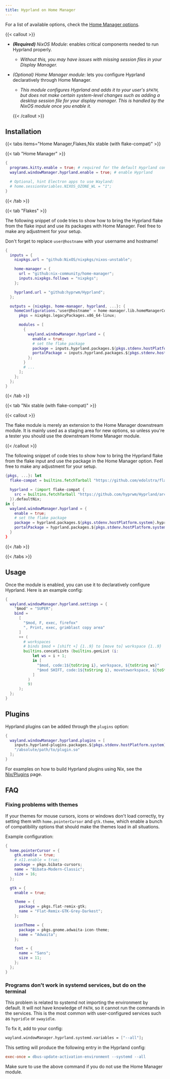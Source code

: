 ```yaml
---
title: Hyprland on Home Manager
---
```


For a list of available options, check the
[Home Manager options](https://nix-community.github.io/home-manager/options.xhtml#opt-wayland.windowManager.hyprland.enable).

{{< callout >}}

- _**(Required)** NixOS Module_: enables critical components needed to run
  Hyprland properly.
  - _Without this, you may have issues with missing session files in your
    Display Manager._
- _(Optional) Home Manager module_: lets you configure Hyprland declaratively
  through Home Manager.
  - _This module configures Hyprland and adds it to your user's `$PATH`, but
    does not make certain system-level changes such as adding a desktop session
    file for your display manager. This is handled by the NixOS module once you
    enable it._

  {{< /callout >}}

## Installation

{{< tabs items="Home Manager,Flakes,Nix stable (with flake-compat)" >}}

{{< tab "Home Manager" >}}

```nix {filename="home.nix"}
{
  programs.kitty.enable = true; # required for the default Hyprland config
  wayland.windowManager.hyprland.enable = true; # enable Hyprland

  # Optional, hint Electron apps to use Wayland:
  # home.sessionVariables.NIXOS_OZONE_WL = "1";
}
```

{{< /tab >}}

{{< tab "Flakes" >}}

The following snippet of code tries to show how to bring the Hyprland flake from
the flake input and use its packages with Home Manager. Feel free to make any
adjustment for your setup.

Don't forget to replace `user@hostname` with your username and hostname!

```nix {filename="flake.nix"}
{
  inputs = {
    nixpkgs.url = "github:NixOS/nixpkgs/nixos-unstable";

    home-manager = {
      url = "github:nix-community/home-manager";
      inputs.nixpkgs.follows = "nixpkgs";
    };

    hyprland.url = "github:hyprwm/Hyprland";
  };

  outputs = {nixpkgs, home-manager, hyprland, ...}: {
    homeConfigurations."user@hostname" = home-manager.lib.homeManagerConfiguration {
      pkgs = nixpkgs.legacyPackages.x86_64-linux;

      modules = [
        {
          wayland.windowManager.hyprland = {
            enable = true;
            # set the flake package
            package = inputs.hyprland.packages.${pkgs.stdenv.hostPlatform.system}.hyprland;
            portalPackage = inputs.hyprland.packages.${pkgs.stdenv.hostPlatform.system}.xdg-desktop-portal-hyprland;
          };
        }
        # ...
      ];
    };
  };
}
```

{{< /tab >}}

{{< tab "Nix stable (with flake-compat)" >}}

{{< callout >}}

The flake module is merely an extension to the Home Manager downstream module.
It is mainly used as a staging area for new options, so unless you're a tester
you should use the downstream Home Manager module.

{{< /callout >}}

The following snippet of code tries to show how to bring the Hyprland flake from
the flake input and use the package in the Home Manager option. Feel free to
make any adjustment for your setup.

```nix {filename="home.nix"}
{pkgs, ...}: let
  flake-compat = builtins.fetchTarball "https://github.com/edolstra/flake-compat/archive/master.tar.gz";

  hyprland = (import flake-compat {
    src = builtins.fetchTarball "https://github.com/hyprwm/Hyprland/archive/main.tar.gz";
  }).defaultNix;
in {
  wayland.windowManager.hyprland = {
    enable = true;
    # set the flake package
    package = hyprland.packages.${pkgs.stdenv.hostPlatform.system}.hyprland;
    portalPackage = hyprland.packages.${pkgs.stdenv.hostPlatform.system}.xdg-desktop-portal-hyprland;
  }
}
```

{{< /tab >}}

{{< /tabs >}}

## Usage

Once the module is enabled, you can use it to declaratively configure Hyprland.
Here is an example config:

```nix {filename="home.nix"}
{
  wayland.windowManager.hyprland.settings = {
    "$mod" = "SUPER";
    bind =
      [
        "$mod, F, exec, firefox"
        ", Print, exec, grimblast copy area"
      ]
      ++ (
        # workspaces
        # binds $mod + [shift +] {1..9} to [move to] workspace {1..9}
        builtins.concatLists (builtins.genList (i:
            let ws = i + 1;
            in [
              "$mod, code:1${toString i}, workspace, ${toString ws}"
              "$mod SHIFT, code:1${toString i}, movetoworkspace, ${toString ws}"
            ]
          )
          9)
      );
  };
}
```

## Plugins

Hyprland plugins can be added through the `plugins` option:

```nix {filename="home.nix"}
{
  wayland.windowManager.hyprland.plugins = [
    inputs.hyprland-plugins.packages.${pkgs.stdenv.hostPlatform.system}.hyprbars
    "/absolute/path/to/plugin.so"
  ];
}
```

For examples on how to build Hyprland plugins using Nix, see the
[Nix/Plugins](../Plugins) page.

## FAQ

### Fixing problems with themes

If your themes for mouse cursors, icons or windows don't load correctly, try
setting them with `home.pointerCursor` and `gtk.theme`, which enable a bunch of
compatibility options that should make the themes load in all situations.

Example configuration:

```nix {filename="home.nix"}
{
  home.pointerCursor = {
    gtk.enable = true;
    # x11.enable = true;
    package = pkgs.bibata-cursors;
    name = "Bibata-Modern-Classic";
    size = 16;
  };

  gtk = {
    enable = true;

    theme = {
      package = pkgs.flat-remix-gtk;
      name = "Flat-Remix-GTK-Grey-Darkest";
    };

    iconTheme = {
      package = pkgs.gnome.adwaita-icon-theme;
      name = "Adwaita";
    };

    font = {
      name = "Sans";
      size = 11;
    };
  };
}
```

### Programs don't work in systemd services, but do on the terminal

This problem is related to systemd not importing the environment by default. It
will not have knowledge of `PATH`, so it cannot run the commands in the
services. This is the most common with user-configured services such as
`hypridle` or `swayidle`.

To fix it, add to your config:

```nix {filename="home.nix"}
wayland.windowManager.hyprland.systemd.variables = ["--all"];
```

This setting will produce the following entry in the Hyprland config:

```ini {filename="hyprland.conf"}
exec-once = dbus-update-activation-environment --systemd --all
```

Make sure to use the above command if you do not use the Home Manager module.
